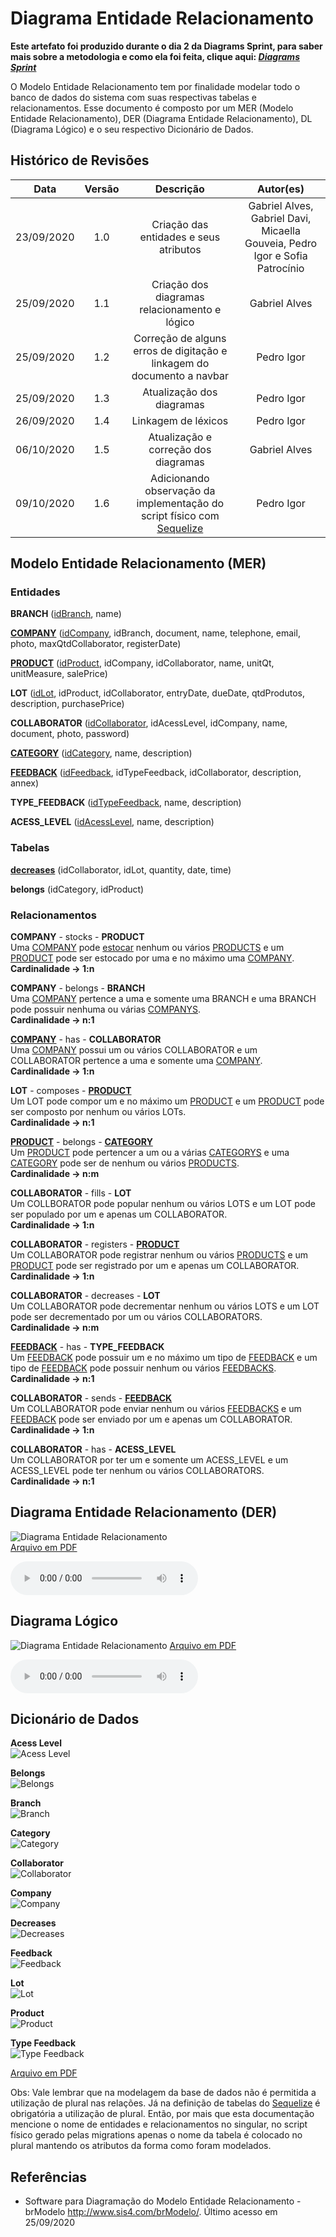# Diagrama Entidade Relacionamento
**Este artefato foi produzido durante o dia 2 da Diagrams Sprint, para saber mais sobre a metodologia e como ela foi feita, clique aqui: _[Diagrams Sprint](Modeling/Diagrams/Diagrams.md)_**

O Modelo Entidade Relacionamento tem por finalidade modelar todo o banco de dados do sistema com suas respectivas tabelas e relacionamentos. Esse documento é composto por um MER (Modelo Entidade Relacionamento), DER (Diagrama Entidade Relacionamento), DL (Diagrama Lógico) e o seu respectivo Dicionário de Dados.

## Histórico de Revisões
| Data | Versão | Descrição | Autor(es) |
|:----:|:------:|:---------:|:---------:|
| 23/09/2020 | 1.0 | Criação das entidades e seus atributos | Gabriel Alves, Gabriel Davi, Micaella Gouveia, Pedro Igor e Sofia Patrocínio |
| 25/09/2020 | 1.1 | Criação dos diagramas relacionamento e lógico | Gabriel Alves |
| 25/09/2020 | 1.2 | Correção de alguns erros de digitação e linkagem do documento a navbar | Pedro Igor |
| 25/09/2020 | 1.3 | Atualização dos diagramas | Pedro Igor |
| 26/09/2020 | 1.4 | Linkagem de léxicos | Pedro Igor |
| 06/10/2020 | 1.5 | Atualização e correção dos diagramas | Gabriel Alves |
| 09/10/2020 | 1.6 | Adicionando observação da implementação do script físico com [Sequelize](Modeling/objeto?id=Sequelize) | Pedro Igor |

## Modelo Entidade Relacionamento (MER)

### Entidades

**BRANCH** (<ins>idBranch</ins>, name)

**[COMPANY](/Modeling/objeto?id=micro-empresa)** (<ins>idCompany</ins>, idBranch, document, name, telephone, email, photo, maxQtdCollaborator, registerDate)

**[PRODUCT](Modeling/objeto?id=produto)** (<ins>idProduct</ins>, idCompany, idCollaborator, name, unitQt, unitMeasure, salePrice)

**LOT** (<ins>idLot</ins>, idProduct, idCollaborator, entryDate, dueDate, qtdProdutos, description, purchasePrice)

**COLLABORATOR** (<ins>idCollaborator</ins>, idAcessLevel, idCompany, name, document, photo, password)

**[CATEGORY](/Modeling/objeto?id=tag)** (<ins>idCategory</ins>, name, description)

**[FEEDBACK](/Modeling/verbo?id=feedback)** (<ins>idFeedback</ins>, idTypeFeedback, idCollaborator, description, annex)

**TYPE_FEEDBACK** (<ins>idTypeFeedback</ins>, name, description)

**ACESS_LEVEL** (<ins>idAcessLevel</ins>, name, description)

### Tabelas

**[decreases](/Modeling/verbo?id=baixa-em-produto)** (idCollaborator, idLot, quantity, date, time)

**belongs** (idCategory, idProduct)

### Relacionamentos

**COMPANY** - stocks - **PRODUCT**<br>
Uma [COMPANY](/Modeling/objeto?id=micro-empresa) pode [estocar](/Modeling/verbo?id=armazenar) nenhum ou vários [PRODUCTS](/Modeling/objeto/id=produto) e um [PRODUCT](/Modeling/objeto/id=produto) pode ser estocado por uma e no máximo uma [COMPANY](/Modeling/objeto?id=micro-empresa). <br>
**Cardinalidade -> 1:n**

**COMPANY** - belongs - **BRANCH**<br>
Uma [COMPANY](/Modeling/objeto?id=micro-empresa) pertence a uma e somente uma BRANCH e uma BRANCH pode possuir nenhuma ou várias [COMPANYS](/Modeling/objeto?id=micro-empresa).<br>
**Cardinalidade -> n:1**

**[COMPANY](/Modeling/objeto?id=micro-empresa)** - has - **COLLABORATOR**<br>
Uma [COMPANY](/Modeling/objeto?id=micro-empresa) possui um ou vários COLLABORATOR e um COLLABORATOR pertence a uma e somente uma [COMPANY](/Modeling/objeto?id=micro-empresa).<br>
**Cardinalidade -> 1:n**

**LOT** - composes - **[PRODUCT](Modeling/objeto?id=produto)**<br>
Um LOT pode compor um e no máximo um [PRODUCT](Modeling/objeto?id=produto) e um [PRODUCT](Modeling/objeto?id=produto) pode ser composto por nenhum ou vários LOTs.<br>
**Cardinalidade -> n:1**

**[PRODUCT](Modeling/objeto?id=produto)** - belongs - **[CATEGORY](/Modeling/objeto?id=tag)**<br>
Um [PRODUCT](Modeling/objeto?id=produto) pode pertencer a um ou a várias [CATEGORYS](/Modeling/objeto?id=tag) e uma [CATEGORY](/Modeling/objeto?id=tag) pode ser de nenhum ou vários [PRODUCTS](Modeling/objeto?id=produto).<br>
**Cardinalidade -> n:m**

**COLLABORATOR** - fills - **LOT**<br>
Um COLLBORATOR pode popular nenhum ou vários LOTS e um LOT pode ser populado por um e apenas um COLLABORATOR.<br>
**Cardinalidade -> 1:n**

**COLLABORATOR** - registers - **[PRODUCT](Modeling/objeto?id=produto)**<br>
Um COLLABORATOR pode registrar nenhum ou vários [PRODUCTS](Modeling/objeto?id=produto) e um [PRODUCT](Modeling/objeto?id=produto) pode ser registrado por um e apenas um COLLABORATOR.<br>
**Cardinalidade -> 1:n**

**COLLABORATOR** - decreases - **LOT**<br>
Um COLLABORATOR pode decrementar nenhum ou vários LOTS e um LOT pode ser decrementado por um ou vários COLLABORATORS.<br>
**Cardinalidade -> n:m**

**[FEEDBACK](/Modeling/verbo?id=feedback)** - has - **TYPE_FEEDBACK**<br>
Um [FEEDBACK](/Modeling/verbo?id=feedback) pode possuir um e no máximo um tipo de [FEEDBACK](/Modeling/verbo?id=feedback) e um tipo de [FEEDBACK](/Modeling/verbo?id=feedback) pode possuir nenhum ou vários [FEEDBACKS](/Modeling/verbo?id=feedback).<br>
**Cardinalidade -> n:1**

**COLLABORATOR** - sends - **[FEEDBACK](/Modeling/verbo?id=feedback)**<br>
Um COLLABORATOR pode enviar nenhum ou vários [FEEDBACKS](/Modeling/verbo?id=feedback) e um [FEEDBACK](/Modeling/verbo?id=feedback) pode ser enviado por um e apenas um COLLABORATOR.<br>
**Cardinalidade -> 1:n**

**COLLABORATOR** - has - **ACESS_LEVEL**<br>
Um COLLABORATOR por ter um e somente um ACESS_LEVEL e um ACESS_LEVEL pode ter nenhum ou vários COLLABORATORS.<br>
**Cardinalidade -> n:1**


## Diagrama Entidade Relacionamento (DER)

![Diagrama Entidade Relacionamento](../../assets/img/bancoDados/Diagrama_Entidade_Relacionamento.png)<br>
<a href="https://unbarqdsw.github.io/2020.1_G12_Stock/assets/pdf/diagramas/bancoDados/Diagrama_Entidade_Relacionamento.pdf" target="_black">Arquivo em PDF</a><br>


<audio controls>
  <source src="https://unbarqdsw.github.io/2020.1_G12_Stock/assets/audios/der/DER.wav" type="audio/mpeg">
</audio>

## Diagrama Lógico

![Diagrama Entidade Relacionamento](../../assets/img/bancoDados/Diagrama_Logico.png)
<a href="https://unbarqdsw.github.io/2020.1_G12_Stock/assets/pdf/diagramas/bancoDados/Diagrama_Logico.pdf" target="_black">Arquivo em PDF</a>

<audio controls>
  <source src="https://unbarqdsw.github.io/2020.1_G12_Stock/assets/audios/der/Diagrama_Logico.wav" type="audio/mpeg">
</audio>

## Dicionário de Dados

**Acess Level**<br>
![Acess Level](../../assets/img/bancoDados/dicionario/acess_level.png)

**Belongs**<br>
![Belongs](../../assets/img/bancoDados/dicionario/belongs.png)

**Branch**<br>
![Branch](../../assets/img/bancoDados/dicionario/branch.png)

**Category**<br>
![Category](../../assets/img/bancoDados/dicionario/category.png)

**Collaborator**<br>
![Collaborator](../../assets/img/bancoDados/dicionario/collaborator.png)

**Company**<br>
![Company](../../assets/img/bancoDados/dicionario/company.png)

**Decreases**<br>
![Decreases](../../assets/img/bancoDados/dicionario/decreases.png)

**Feedback**<br>
![Feedback](../../assets/img/bancoDados/dicionario/feedback.png)

**Lot**<br>
![Lot](../../assets/img/bancoDados/dicionario/lot.png)

**Product**<br>
![Product](../../assets/img/bancoDados/dicionario/product.png)

**Type Feedback**<br>
![Type Feedback](../../assets/img/bancoDados/dicionario/type_feedback.png)



<a href="https://unbarqdsw.github.io/2020.1_G12_Stock/assets/pdf/diagramas/bancoDados/Dicionario_de_Dados.pdf" target="_black">Arquivo em PDF</a>


Obs: Vale lembrar que na modelagem da base de dados não é permitida a utilização de plural nas relações. Já na definição de tabelas do [Sequelize](Modeling/objeto?id=Sequelize) é obrigatória a utilização de plural. Então, por mais que esta documentação mencione o nome de entidades e relacionamentos no singular, no script físico gerado pelas migrations apenas o nome da tabela é colocado no plural mantendo os atributos da forma como foram modelados.

## Referências 
- Software para Diagramação do Modelo Entidade Relacionamento - brModelo <http://www.sis4.com/brModelo/>. Último acesso em 25/09/2020 